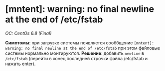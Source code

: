 # [mntent]: warning: no final newline at the end of /etc/fstab
*OC: CentOs 6.8 (Final)*

**Симптомы**: при загрузке системы появляется сооббщение `[mntent]: warning: no final newline at the end of /etc/fstab` при этом файловые системы нормально монтируются.
**Решение**: добавить `newline` в `/etc/fstab` (перейти в конец последней строчки файла /etc/fstab и нажать enter).